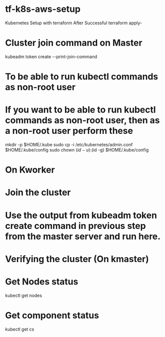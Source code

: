 # tf-k8s-aws-setup
Kubernetes Setup with terraform 
After Successful terraform apply-

# Cluster join command on Master
kubeadm token create --print-join-command
# To be able to run kubectl commands as non-root user
# If you want to be able to run kubectl commands as non-root user, then as a non-root user perform these

mkdir -p $HOME/.kube
sudo cp -i /etc/kubernetes/admin.conf $HOME/.kube/config
sudo chown $(id -u):$(id -g) $HOME/.kube/config

# On Kworker
# Join the cluster
# Use the output from kubeadm token create command in previous step from the master server and run here.

# Verifying the cluster (On kmaster)
# Get Nodes status
kubectl get nodes
# Get component status
kubectl get cs
